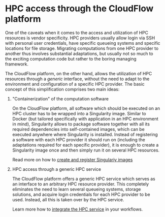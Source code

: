 # HPC access through the CloudFlow platform
One of the caveats when it comes to the access and utilization of HPC resources
is vendor specificity. HPC providers usually allow login via SSH with personal
user credentials, have specific queueing systems and specific locations for
file storage. Migrating computations from one HPC provider to another thus
involves substantial adaptations, but usually not so much to the exciting
computation code but rather to the boring managing framework.

The CloudFlow platform, on the other hand, allows the utilization of HPC
resources through a _generic_ interface, without the need to adapt to the
environment and configuration of a specific HPC provider. The basic concept of
this simplification comprises two main ideas:

1. "Containerization" of the computation software

   On the CloudFlow platform, all software which should be executed on an HPC
   cluster has to be wrapped into a Singularity image. Similar to Docker (but
   tailored specifically with application in an HPC environment in mind),
   Singularity allows to package software together with all its required
   dependencies into self-contained images, which can be executed anywhere where
   Singularity is installed. Instead of registering a software with each HPC
   provider it should run on (including the adaptations required for each
   specific provider), it is enough to create a Singularity image once and then
   simply run it on several HPC resources.

   Read more on how to [create and register Singulariy images](basics_singularity.md)

2. HPC access through a generic HPC service

   The CloudFlow platform offers a generic HPC service which serves as an
   interface to an arbitrary HPC resource provider. This completely eliminates
   the need to learn several queueing systems, storage solutions, and acquire
   login credentials for each HPC provider to be used. Instead, all this is
   taken over by the HPC service.

   Learn more how to [integrate the HPC service](../workflow_creation/HPC_service.md)
   in your workflows.
